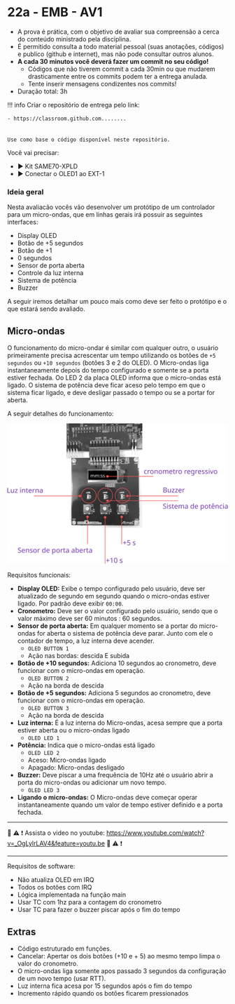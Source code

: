 # 22a - EMB - AV1

- A prova é prática, com o objetivo de avaliar sua compreensão a cerca do conteúdo ministrado pela disciplina. 
- É permitido consulta a todo material pessoal (suas anotações, códigos) e publico (github e internet), mas não pode consultar outros alunos.
- **A cada 30 minutos você deverá fazer um commit no seu código!**
    - Códigos que não tiverem commit a cada 30min ou que mudarem drasticamente entre os commits podem ter a entrega anulada.
    - Tente inserir mensagens condizentes nos commits!
- Duração total: 3h

!!! info
    Criar o repositório de entrega pelo link:
    
    - https://classroom.github.com........


    Use como base o código disponível neste repositório.

Você vai precisar:

- ▶️ Kit SAME70-XPLD
- ▶️ Conectar o OLED1 ao EXT-1

### Ideia geral

Nesta avaliacão vocês vão desenvolver um protótipo de um controlador para um micro-ondas, que em linhas gerais irá possuir as seguintes interfaces:

- Display OLED
- Botão de +5 segundos
- Botão de +1
- 0 segundos
- Sensor de porta aberta
- Controle da luz interna 
- Sistema de potência
- Buzzer 

A seguir iremos detalhar um pouco mais como deve ser feito o protótipo e o que estará sendo avaliado.

## Micro-ondas

O funcionamento do micro-ondar é similar com qualquer outro, o usuário primeiramente precisa acrescentar um tempo utilizando os botões de `+5 segundos` ou `+10 segundos` (botões 3 e 2 do OLED). O Micro-ondas liga instantaneamente depois do tempo configurado e somente se a porta estiver fechada. Oo LED 2 da placa OLED informa que o micro-ondas está ligado. O sistema de potência deve ficar aceso pelo tempo em que o sistema ficar ligado, e deve desligar passado o tempo ou se a portar for aberta.

A seguir detalhes do funcionamento:

![](diagrama.png)

Requisitos funcionais:

- **Display OLED:** Exibe o tempo configurado pelo usuário, deve ser atualizado de segundo em segundo quando o micro-ondas estiver ligado. Por padrão deve exibir `00:00`.
- **Cronometro:** Deve ser o valor configurado pelo usuário, sendo que o valor máximo deve ser 60 minutos : 60 segundos. 
- **Sensor de porta aberta:** Em qualquer momento se a portar do micro-ondas for aberta o sistema de potência deve parar. Junto com ele o contador de tempo, a luz interna deve acender.
    - `OLED BUTTON 1`
    - Ação nas bordas: descida E subida
- **Botão de +10 segundos:** Adiciona 10 segundos ao cronometro, deve funcionar com o micro-ondas em operação.
   - `OLED BUTTON 2`
   - Ação na borda de descida 
- **Botão de +5 segundos:** Adiciona 5 segundos ao cronometro, deve funcionar com o micro-ondas em operação.
   - `OLED BUTTON 3`
   - Ação na borda de descida 
- **Luz interna:** É a luz interna do Micro-ondas, acesa sempre que a porta estiver aberta ou o micro-ondas ligado
    - `OLED LED 1`
- **Potência:** Indica que o micro-ondas está ligado
    - `OLED LED 2`
    - Aceso: Micro-ondas ligado
    - Apagado: Micro-ondas desligado
- **Buzzer:** Deve piscar a uma frequência de 10Hz até o usuário abrir a porta do micro-ondas ou adicionar um novo tempo.
    - `OLED LED 3`
- **Ligando o micro-ondas:** O Micro-ondas deve começar operar instantaneamente quando um valor de tempo estiver definido e a porta fechada.

-------------------

🎥 ⚠️ ❗ Assista o video no youtube: https://www.youtube.com/watch?v=_OgLylrLAV4&feature=youtu.be 🎥 ⚠️ ❗

-------------------

Requisitos de software:

- Não atualiza OLED em IRQ
- Todos os botões com IRQ
- Lógica implementada na função main
- Usar TC com 1hz para a contagem do cronometro
- Usar TC para fazer o buzzer piscar após o fim do tempo

## Extras

- Código estruturado em funções.
- Cancelar: Apertar os dois botões (+10 e + 5) ao mesmo tempo limpa o valor do cronometro.
- O micro-ondas liga somente apos passado 3 segundos da configuração de um novo tempo (usar RTT).
- Luz interna fica acesa por 15 segundos após o fim do tempo
- Incremento rápido quando os botões ficarem pressionados
